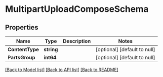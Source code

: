 # MultipartUploadComposeSchema

## Properties
Name | Type | Description | Notes
------------ | ------------- | ------------- | -------------
**ContentType** | **string** |  | [optional] [default to null]
**PartsGroup** | **int64** |  | [optional] [default to null]

[[Back to Model list]](../README.md#documentation-for-models) [[Back to API list]](../README.md#documentation-for-api-endpoints) [[Back to README]](../README.md)


